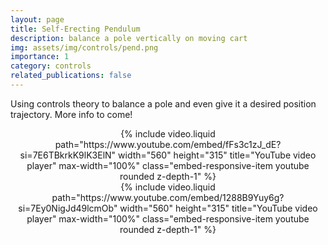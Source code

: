 ```yaml
---
layout: page
title: Self-Erecting Pendulum
description: balance a pole vertically on moving cart
img: assets/img/controls/pend.png
importance: 1
category: controls
related_publications: false
---
```


Using controls theory to balance a pole and even give it a desired position trajectory. More info to come!

<div  class="container-fluid" align="center" >
    {% include video.liquid path="https://www.youtube.com/embed/fFs3c1zJ_dE?si=7E6TBkrkK9lK3ElN" width="560" height="315" title="YouTube video player" max-width="100%" class="embed-responsive-item youtube rounded z-depth-1" %}
</div>

<div  class="container-fluid" align="center" >
    {% include video.liquid path="https://www.youtube.com/embed/1288B9Yuy6g?si=7Ey0NigJd49lcmOb" width="560" height="315" title="YouTube video player" max-width="100%" class="embed-responsive-item youtube rounded z-depth-1" %}
</div>
